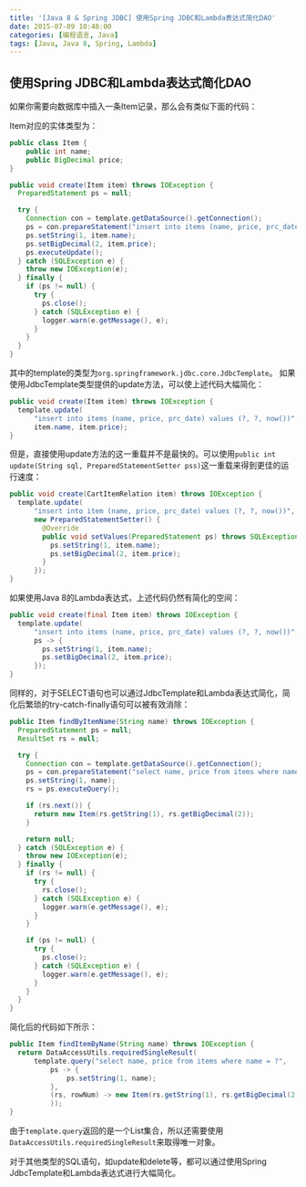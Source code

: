 ```yaml
---
title: '[Java 8 & Spring JDBC] 使用Spring JDBC和Lambda表达式简化DAO'
date: 2015-07-09 10:48:00
categories: [编程语言, Java]
tags: [Java, Java 8, Spring, Lambda]
---
```


## 使用Spring JDBC和Lambda表达式简化DAO

如果你需要向数据库中插入一条Item记录，那么会有类似下面的代码：

Item对应的实体类型为：

```java
public class Item {
	public int name;
	public BigDecimal price;
}
```

<!-- More -->

```java
public void create(Item item) throws IOException {
  PreparedStatement ps = null;

  try {
    Connection con = template.getDataSource().getConnection();
    ps = con.prepareStatement("insert into items (name, price, prc_date) values (?, ?, ?, now())");
    ps.setString(1, item.name);
    ps.setBigDecimal(2, item.price);
    ps.executeUpdate();
  } catch (SQLException e) {
    throw new IOException(e);
  } finally {
    if (ps != null) {
      try {
        ps.close();
      } catch (SQLException e) {
        logger.warn(e.getMessage(), e);
      }
    }
  }
}
```

其中的template的类型为`org.springframework.jdbc.core.JdbcTemplate`。
如果使用JdbcTemplate类型提供的update方法，可以使上述代码大幅简化：

```java
public void create(Item item) throws IOException {
  template.update(
      "insert into items (name, price, prc_date) values (?, ?, now())",
      item.name, item.price);
}
```

但是，直接使用update方法的这一重载并不是最快的。可以使用`public int update(String sql, PreparedStatementSetter pss)`这一重载来得到更佳的运行速度：

```java
public void create(CartItemRelation item) throws IOException {
  template.update(
      "insert into item (name, price, prc_date) values (?, ?, now())",
      new PreparedStatementSetter() {
        @Override
        public void setValues(PreparedStatement ps) throws SQLException {
          ps.setString(1, item.name);
          ps.setBigDecimal(2, item.price);
        }
      });
}
```

如果使用Java 8的Lambda表达式，上述代码仍然有简化的空间：

```java
public void create(final Item item) throws IOException {
  template.update(
      "insert into items (name, price, prc_date) values (?, ?, now())",
      ps -> {
        ps.setString(1, item.name);
        ps.setBigDecimal(2, item.price);
      });
}
```

同样的，对于SELECT语句也可以通过JdbcTemplate和Lambda表达式简化，简化后繁琐的try-catch-finally语句可以被有效消除：

```java
public Item findByItemName(String name) throws IOException {
  PreparedStatement ps = null;
  ResultSet rs = null;

  try {
    Connection con = template.getDataSource().getConnection();
    ps = con.prepareStatement("select name, price from items where name = ?");
    ps.setString(1, name);
    rs = ps.executeQuery();

    if (rs.next()) {
      return new Item(rs.getString(1), rs.getBigDecimal(2));
    }

    return null;
  } catch (SQLException e) {
    throw new IOException(e);
  } finally {
    if (rs != null) {
      try {
        rs.close();
      } catch (SQLException e) {
        logger.warn(e.getMessage(), e);
      }
    }

    if (ps != null) {
      try {
        ps.close();
      } catch (SQLException e) {
        logger.warn(e.getMessage(), e);
      }
    }
  }
}
```

简化后的代码如下所示：

```java
public Item findItemByName(String name) throws IOException {
  return DataAccessUtils.requiredSingleResult(
      template.query("select name, price from items where name = ?",
          ps -> {
              ps.setString(1, name);
          },
          (rs, rowNum) -> new Item(rs.getString(1), rs.getBigDecimal(2))
          ));
}
```

由于`template.query`返回的是一个List集合，所以还需要使用`DataAccessUtils.requiredSingleResult`来取得唯一对象。

对于其他类型的SQL语句，如update和delete等，都可以通过使用Spring JdbcTemplate和Lambda表达式进行大幅简化。